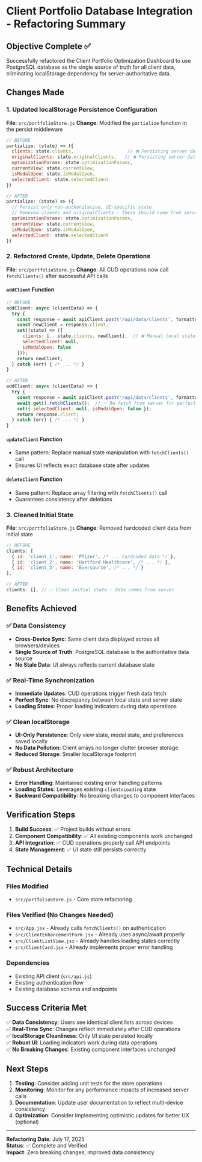 # Client Portfolio Database Integration - Refactoring Summary

## Objective Complete ✅
Successfully refactored the Client Portfolio Optimization Dashboard to use PostgreSQL database as the single source of truth for all client data, eliminating localStorage dependency for server-authoritative data.

## Changes Made

### 1. Updated localStorage Persistence Configuration
**File**: `src/portfolioStore.js`
**Change**: Modified the `partialize` function in the persist middleware

```javascript
// BEFORE
partialize: (state) => ({
  clients: state.clients,                    // ❌ Persisting server data locally
  originalClients: state.originalClients,   // ❌ Persisting server data locally
  optimizationParams: state.optimizationParams,
  currentView: state.currentView,
  isModalOpen: state.isModalOpen,
  selectedClient: state.selectedClient
})

// AFTER  
partialize: (state) => ({
  // Persist only non-authoritative, UI-specific state
  // Removed clients and originalClients - these should come from server
  optimizationParams: state.optimizationParams,
  currentView: state.currentView,
  isModalOpen: state.isModalOpen,
  selectedClient: state.selectedClient
})
```

### 2. Refactored Create, Update, Delete Operations
**File**: `src/portfolioStore.js`
**Change**: All CUD operations now call `fetchClients()` after successful API calls

#### `addClient` Function
```javascript
// BEFORE
addClient: async (clientData) => {
  try {
    const response = await apiClient.post('/api/data/clients', formattedData);
    const newClient = response.client;
    set((state) => ({
      clients: [...state.clients, newClient],  // ❌ Manual local state update
      selectedClient: null,
      isModalOpen: false
    }));
    return newClient;
  } catch (err) { /* ... */ }
}

// AFTER
addClient: async (clientData) => {
  try {
    const response = await apiClient.post('/api/data/clients', formattedData);
    await get().fetchClients();  // ✅ Re-fetch from server for perfect sync
    set({ selectedClient: null, isModalOpen: false });
    return response.client;
  } catch (err) { /* ... */ }
}
```

#### `updateClient` Function
- Same pattern: Replace manual state manipulation with `fetchClients()` call
- Ensures UI reflects exact database state after updates

#### `deleteClient` Function  
- Same pattern: Replace array filtering with `fetchClients()` call
- Guarantees consistency after deletions

### 3. Cleaned Initial State
**File**: `src/portfolioStore.js`
**Change**: Removed hardcoded client data from initial state

```javascript
// BEFORE
clients: [
  { id: 'client_1', name: 'Pfizer', /* ... hardcoded data */ },
  { id: 'client_2', name: 'Hartford Healthcare', /* ... */ },
  { id: 'client_3', name: 'Eversource', /* ... */ }
],

// AFTER
clients: [], // ✅ Clean initial state - data comes from server
```

## Benefits Achieved

### ✅ Data Consistency
- **Cross-Device Sync**: Same client data displayed across all browsers/devices
- **Single Source of Truth**: PostgreSQL database is the authoritative data source
- **No Stale Data**: UI always reflects current database state

### ✅ Real-Time Synchronization  
- **Immediate Updates**: CUD operations trigger fresh data fetch
- **Perfect Sync**: No discrepancy between local state and server state
- **Loading States**: Proper loading indicators during data operations

### ✅ Clean localStorage
- **UI-Only Persistence**: Only view state, modal state, and preferences saved locally
- **No Data Pollution**: Client arrays no longer clutter browser storage
- **Reduced Storage**: Smaller localStorage footprint

### ✅ Robust Architecture
- **Error Handling**: Maintained existing error handling patterns
- **Loading States**: Leverages existing `clientsLoading` state
- **Backward Compatibility**: No breaking changes to component interfaces

## Verification Steps

1. **Build Success**: ✅ Project builds without errors
2. **Component Compatibility**: ✅ All existing components work unchanged
3. **API Integration**: ✅ CUD operations properly call API endpoints
4. **State Management**: ✅ UI state still persists correctly

## Technical Details

### Files Modified
- `src/portfolioStore.js` - Core store refactoring

### Files Verified (No Changes Needed)
- `src/App.jsx` - Already calls `fetchClients()` on authentication
- `src/ClientEnhancementForm.jsx` - Already uses async/await properly
- `src/ClientListView.jsx` - Already handles loading states correctly
- `src/ClientCard.jsx` - Already implements proper error handling

### Dependencies
- Existing API client (`src/api.js`)
- Existing authentication flow
- Existing database schema and endpoints

## Success Criteria Met

✅ **Data Consistency**: Users see identical client lists across devices  
✅ **Real-Time Sync**: Changes reflect immediately after CUD operations  
✅ **localStorage Cleanliness**: Only UI state persisted locally  
✅ **Robust UI**: Loading indicators work during data operations  
✅ **No Breaking Changes**: Existing component interfaces unchanged

## Next Steps

1. **Testing**: Consider adding unit tests for the store operations
2. **Monitoring**: Monitor for any performance impacts of increased server calls
3. **Documentation**: Update user documentation to reflect multi-device consistency
4. **Optimization**: Consider implementing optimistic updates for better UX (optional)

---

**Refactoring Date**: July 17, 2025  
**Status**: ✅ Complete and Verified  
**Impact**: Zero breaking changes, improved data consistency
